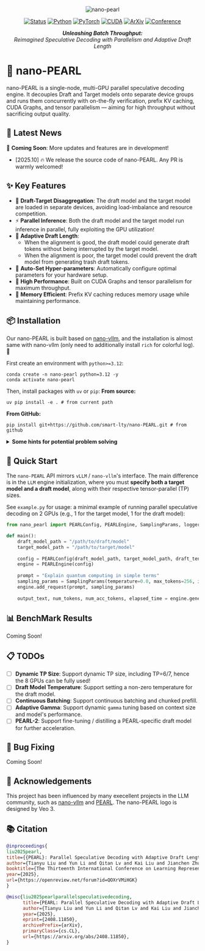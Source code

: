 <div align="center">

![nano-pearl](static/nano_pearl.gif)

[![Status](https://img.shields.io/badge/status-active-brightgreen)](#) 
[![Python](https://img.shields.io/badge/python-%E2%89%A53.12-blue)](#)
[![PyTorch](https://img.shields.io/badge/PyTorch-%E2%89%A52.4-EE4C2C)](#)
[![CUDA](https://img.shields.io/badge/CUDA-12.x-76B900)](#)
[![ArXiv](https://img.shields.io/badge/arXiv-2408.11850-b31b1b)](https://arxiv.org/abs/2408.11850)
[![Conference](https://img.shields.io/badge/ICLR-2025-4B7BEC)](#)

<em><strong>Unleashing Batch Throughput: </strong><br>Reimagined Speculative Decoding with Parallelism and Adaptive Draft Length<br></em>

</div>

# 🚀 nano-PEARL

nano-PEARL is a single-node, multi-GPU parallel speculative decoding engine. It decouples Draft and Target models onto separate device groups and runs them concurrently with on-the-fly verification, prefix KV caching, CUDA Graphs, and tensor parallelism — aiming for high throughput without sacrificing output quality.

## 🎉 Latest News

🚧 **Coming Soon**: More updates and features are in development!

- [2025.10] 🔥 We release the source code of nano-PEARL. Any PR is warmly welcomed!

## ✨ Key Features

- 🔄 **Draft-Target Disaggregation**: The draft model and the target model are loaded in separate devices, avoiding load-imbalance and resource competition.
- ⚡ **Parallel Inference**: Both the draft model and the target model run inference in parallel, fully exploiting the GPU utilization!
- 🎯 **Adaptive Draft Length**: 
  - When the alignment is good, the draft model could generate draft tokens without being interrupted by the target model.
  - When the alignment is poor, the target model could prevent the draft model from generating trash draft tokens.
- 🤖 **Auto-Set Hyper-parameters**: Automatically configure optimal parameters for your hardware setup.
- 🚀 **High Performance**: Built on CUDA Graphs and tensor parallelism for maximum throughput.
- 💾 **Memory Efficient**: Prefix KV caching reduces memory usage while maintaining performance.


## 📦 Installation

Our nano-PEARL is built based on [nano-vllm](https://github.com/GeeeekExplorer/nano-vllm), and the installation is almost same with nano-vllm (only need to additionally install `rich` for colorful log). 🎨

First create an environment with `python>=3.12`:
```shell
conda create -n nano-pearl python=3.12 -y
conda activate nano-pearl
```

Then, install packages with `uv` or `pip`:
**From source:**
```shell
uv pip install -e . # from current path
```

**From GitHub:**
```shell
pip install git+https://github.com/smart-lty/nano-PEARL.git # from github
```
<details><summary><b>Some hints for potential problem solving</b></summary>

> ⚠️ When you directly use pip for installation, you may encounter that build flash-attn needs torch installed. In this case, you should **install torch first**, and then re-run the installation command.

> ⚠️ If the installation of flash-attn is very slow, we strongly recommend you to download a whl file and **build flash attn from wheel**.
</details>

## 🚀 Quick Start

The `nano-PEARL` API mirrors `vLLM` / `nano-vllm`'s interface. The main difference is in the `LLM` engine initialization, where you must **specify both a target model and a draft model**, along with their respective tensor-parallel (TP) sizes.

See `example.py` for usage: a minimal example of running parallel speculative decoding on 2 GPUs (e.g., 1 for the target model, 1 for the draft model):

```python
from nano_pearl import PEARLConfig, PEARLEngine, SamplingParams, logger

def main():
    draft_model_path = "/path/to/draft/model"
    target_model_path = "/path/to/target/model"
    
    config = PEARLConfig(draft_model_path, target_model_path, draft_tensor_parallel_size=1, target_tensor_parallel_size=1, gpu_memory_utilization=0.9)
    engine = PEARLEngine(config)
    
    prompt = "Explain quantum computing in simple terms"
    sampling_params = SamplingParams(temperature=0.0, max_tokens=256, ignore_eos=False)
    engine.add_request(prompt, sampling_params)
    
    output_text, num_tokens, num_acc_tokens, elapsed_time = engine.generate()
```

## 📊 BenchMark Results

Coming Soon!

## 📋 TODOs

- [ ]  **Dynamic TP Size**: Support dynamic TP size, including TP=6/7, hence the 8 GPUs can be fully used!
- [ ]  **Draft Model Temperature**: Support setting a non-zero temperature for the draft model.
- [ ]  **Continuous Batching**: Support continuous batching and chunked prefill.
- [ ]  **Adaptive Gamma**: Support dynamic `gamma` tuning based on context size and model's performance.
- [ ]  **PEARL-2**: Support fine-tuning / distilling a PEARL-specific draft model for further acceleration.

## 🐛 Bug Fixing
Coming Soon!

## 🙏 Acknowledgements


This project has been influenced by many execellent projects in the LLM community, such as [nano-vllm](https://github.com/GeeeekExplorer/nano-vllm) and [PEARL](https://github.com/smart-lty/ParallelSpeculativeDecoding). The nano-PEARL logo is designed by Veo 3. 

## 📚 Citation
```bibtex
@inproceedings{
liu2025pearl,
title={{PEARL}: Parallel Speculative Decoding with Adaptive Draft Length},
author={Tianyu Liu and Yun Li and Qitan Lv and Kai Liu and Jianchen Zhu and Winston Hu and Xiao Sun},
booktitle={The Thirteenth International Conference on Learning Representations},
year={2025},
url={https://openreview.net/forum?id=QOXrVMiHGK}
}

@misc{liu2025pearlparallelspeculativedecoding,
      title={PEARL: Parallel Speculative Decoding with Adaptive Draft Length}, 
      author={Tianyu Liu and Yun Li and Qitan Lv and Kai Liu and Jianchen Zhu and Winston Hu and Xiao Sun},
      year={2025},
      eprint={2408.11850},
      archivePrefix={arXiv},
      primaryClass={cs.CL},
      url={https://arxiv.org/abs/2408.11850}, 
}
```
